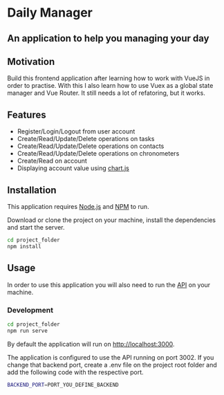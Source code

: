 # Daily Manager
## An application to help you managing your day

## Motivation
Build this frontend application after learning how to work with VueJS in order to practise. With this I also learn how to use Vuex as a global state manager and Vue Router. It still needs a lot of refatoring, but it works.

## Features
- Register/Login/Logout from user account
- Create/Read/Update/Delete operations on tasks
- Create/Read/Update/Delete operations on contacts
- Create/Read/Update/Delete operations on chronometers
- Create/Read on account
- Displaying account value using [chart.js](https://www.chartjs.org/)

## Installation

This application requires [Node.js](https://nodejs.org/en/) and [NPM](https://www.npmjs.com/) to run.

Download or clone the project on your machine, install the dependencies and start the server.

```sh
cd project_folder
npm install
```

## Usage
In order to use this application you will also need to run the [API](https://github.com/luisfilipemendonca/DailyManager-Backend) on your machine.

### Development

```sh
cd project_folder
npm run serve
```

By default the application will run on [http://localhost:3000](http://localhost:8080).

The application is configured to use the API running on port 3002. If you change that backend port, create a .env file on the project root folder and add the following code with the respective port.
```sh
BACKEND_PORT=PORT_YOU_DEFINE_BACKEND
```
